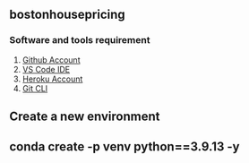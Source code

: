 ## bostonhousepricing
### Software and tools requirement

1. [Github Account](https://github.com)
2. [VS Code IDE](https://code.visualstudio.com/)
3. [Heroku Account](https://heroku.com)
4. [Git CLI](https://git-scm.com/book/en/v2/Getting-Started-The-Command-Line)

Create a new environment
--
conda create -p venv python==3.9.13 -y
--